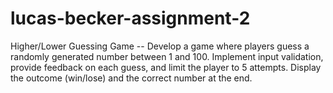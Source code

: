 # lucas-becker-assignment-2
Higher/Lower Guessing Game -- Develop a game where players guess a randomly generated number between 1 and 100. Implement input validation, provide feedback on each guess, and limit the player to 5 attempts. Display the outcome (win/lose) and the correct number at the end. 
